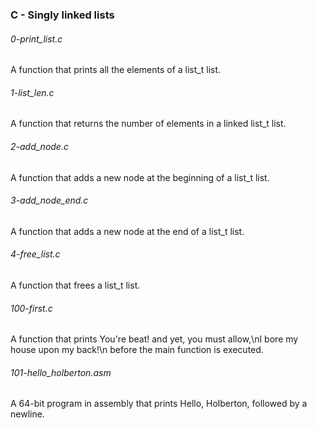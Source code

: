 ### C - Singly linked lists

###### 0-print_list.c
A function that prints all the elements of a list_t list.

###### 1-list_len.c
A function that returns the number of elements in a linked list_t list.

###### 2-add_node.c
A function that adds a new node at the beginning of a list_t list.

###### 3-add_node_end.c
A function that adds a new node at the end of a list_t list.

###### 4-free_list.c
A function that frees a list_t list.

###### 100-first.c
A function that prints You're beat! and yet, you must allow,\nI bore my house
 upon my back!\n before the main function is executed.

###### 101-hello_holberton.asm
A 64-bit program in assembly that prints Hello, Holberton, followed by a newline.